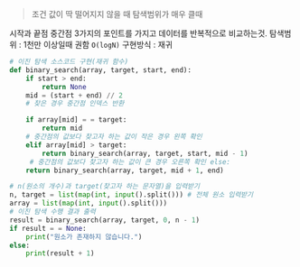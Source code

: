 > 조건 값이 딱 떨어지지 않을 때 탐색범위가 매우 클때

시작과 끝점 중간점 3가지의 포인트를 가지고 데이터를 반복적으로 비교하는것.
탐색범위 : 1천만 이상일때 권함 `O(logN)`
구현방식 : 재귀

```python
# 이진 탐색 소스코드 구현(재귀 함수) 
def binary_search(array, target, start, end):
	if start > end: 
		return None 
	mid = (start + end) // 2
	# 찾은 경우 중간점 인덱스 반환

	if array[mid] = = target:
		return mid 
	# 중간점의 값보다 찾고자 하는 값이 작은 경우 왼쪽 확인 
	elif array[mid] > target:
		return binary_search(array, target, start, mid - 1)
	 # 중간점의 값보다 찾고자 하는 값이 큰 경우 오른쪽 확인 else:
	return binary_search(array, target, mid + 1, end)

# n(원소의 개수)과 target(찾고자 하는 문자열)을 입력받기
n, target = list(map(int, input().split())) # 전체 원소 입력받기 
array = list(map(int, input().split()))
# 이진 탐색 수행 결과 출력 
result = binary_search(array, target, 0, n - 1) 
if result = = None:
	print("원소가 존재하지 않습니다.") 
else:
	print(result + 1)
```

